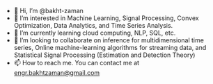 - 👋 Hi, I’m @bakht-zaman
- 👀 I’m interested in Machine Learning, Signal Processing, Convex Optimization, Data Analytics, and Time Series Analysis.
- 🌱 I’m currently learning cloud computing, NLP, SQL, etc.
- 💞️ I’m looking to collaborate on inference for multidimensional time series, Online machine-learning algorithms for streaming data, and Statistical Signal Processing (Estimation and Detection Theory)
- 📫 How to reach me. You can contact me at engr.bakhtzaman@gmail.com

<!---
bakht-zaman/bakht-zaman is a ✨ special ✨ repository because its `README.md` (this file) appears on your GitHub profile.
You can click the Preview link to take a look at your changes.
--->
